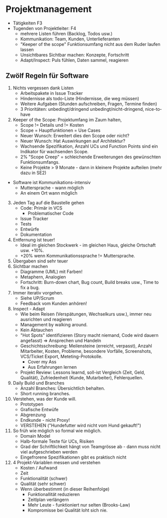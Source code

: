 # Projektmanagement

* Tätigkeiten F3
* Tugenden von Projektleiter: F4
    * mehrere Listen führen (Backlog, Todos usw.)
    * Kommunikation: Team, Kunden, Unterlieferanten
    * "Keeper of the scope" Funktionsumfang nicht aus dem Ruder laufen lassen
    * Unsichtbares Sichtbar machen: Konzepte, Fortschritt
    * Adapt/Inspect: Puls fühlen, Daten sammel, reagieren

## Zwölf Regeln für Software

1. Nichts vergessen dank Listen
    * Arbeitspakete in Issue Tracker
    * Hindernisse als todo-Liste (Hindernisse, die weg müssen)
    * Weitere Aufgaben (Stunden aufschreiben, Fragen, Termine finden)
    * 3 Prioritäten: unbedingt/dringend unbedingt/nicht-dringend, nice-to-have
2. Keeper of the Scope: Projektumfang im Zaum halten,
    * Scope != Details und != Kosten
    * Scope = Hauptfunktionen = Use Cases
    * Neuer Wunsch: Erweitert dies den Scope oder nicht?
    * Neuer Wunsch: Hat Auswirkungen auf Architektur?
    * Wachsende Spezifikation, Anzahl UCs und Function Points sind ein Indikator für wachsenden Scope.
    * 2% "Scope Creep" = schleichende Erweiterungen des gewünschten Funktionsumfangs.
    * Keine Projekte > 9 Monate - dann in kleinere Projekte aufteilen (mehr dazu in SE2)
* Software ist Kommunikations-intensiv
    * Muttersprache - wann möglich
    * An einem Ort wann möglich
3. Jeden Tag auf die Baustelle gehen
    * Code: Primär in VCS
         * Problematischer Code
    * Issue Tracker
    * Tests
    * Entwürfe
    * Dokumentation
4. Entfernung ist teuer!
    * Ideal im gleichen Stockwerk - im gleichen Haus, gleiche Ortschaft usw. +10%.
    * +20% wenn Kommunikationssprache != Muttersprache.
5. Übergaben sind sehr teuer
6. Sichtbar machen
    * Diagramme (UML) mit Farben!
    * Metaphern, Analogien
    * Fortschritt: Burn-down chart, Bug count, Build breaks usw., Time to fix a bug.
7. Immer iterativ vorgehen.
    * Siehe UP/Scrum
    * Feedback vom Kunden anhören!
8. Inspect - Adapt
    * Wie beim Reisen (Verspätungen, Wechselkurs usw.), immer neu ausrichten und reagieren
    * Management by walking around.
    * Kein Abtauchen
    * "Hot Spots" identifizieren (Story macht niemand, Code wird dauern angefasst) => Ansprechen und Handeln
    * Geschichtsschreibung: Meilensteine (erreicht, verpasst), Anzahl Mitarbeiter, Kosten, Probleme, besondere Vorfälle, Screenshots, VCS/Ticket Export, Meteting-Protokolle.
        * Cover my Ass
        * Aus Erfahrungen lernen
    * Projekt Review: Lessons learnd, soll-ist Vergleich (Zeit, Geld, Qualität), Zufriedenheit (Kunde, Mutarbeiter), Fehlerquellen.
9. Daily Build und Branches
    * Anzahl Branches: Übersichtlich behalten.
    * Short running branches.
10. Verstehen, was der Kunde will.
    * Prototypen
    * Grafische Entwüfe
    * Abgrenzung
    * Endkunde - nicht Proxy!
    * VERSTEHEN ("Hundefutter wird nicht vom Hund gekauft!")
11. So früh wie möglich so formal wie möglich.
    * Domain Model
    * Halb-formale Texte für UCs, Risiken
    * Grad der Schriftlichkeit hängt von Teamgrösse ab - dann muss nicht viel aufgeschrieben werden
    * Eingefrorene Spezifikationen gibt es praktisch nicht
12. 4 Projekt-Variablen messen und verstehen
    * Kosten / Aufwand
    * Zeit
    * Funktionalität (schwer)
    * Qualität (sehr schwer)
    * Wenn überbestimmt (in dieser Reihenfolge)
        * Funktionallität reduzieren
        * Zeitlplan verlängern
        * Mehr Leute - funktioniert nur selten (Brooks-Law)
        * Kompromisse bei Qualität loht sich nie.
